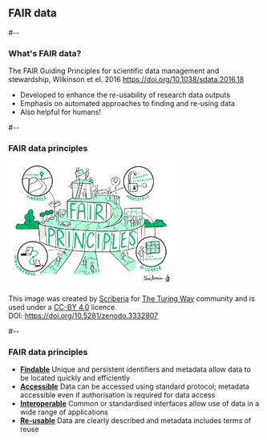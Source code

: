 <!-- .slide: id="fairdata" -->
## FAIR data

#--

### What's FAIR data?

<p class="splash fragment fade-in">
  <emph>The FAIR Guiding Principles for scientific data management and stewardship</emph>, Wilkinson et el. 2016
  <a href="https://doi.org/10.1038/sdata.2016.18">https://doi.org/10.1038/sdata.2016.18</a>
</p>

<ul>
<li class="fragment fade-in">
Developed to enhance the re-usability of research data outputs
</li>
<li class="fragment fade-in">
Emphasis on automated approaches to finding and re-using data
</li>
<li class="fragment fade-in">
Also helpful for humans!
</li>
</ul>

#--

### FAIR data principles

<div class="splash">
  <img src="img/fairprinciples.jpg" width="66%" />
  <p class="footnote">
    This image was created by <a href="http://www.scriberia.co.uk/">Scriberia</a> for <a href="https://the-turing-way.netlify.app/welcome.html">The Turing Way</a> community and is used under a <a href="https://creativecommons.org/licenses/by/4.0/legalcode">CC-BY 4.0</a> licence.<br/>
    DOI: <a href="https://doi.org/10.5281/zenodo.3332807">https://doi.org/10.5281/zenodo.3332807</a>
  </p>
  <!-- <ul class="callout"> -->
  <!--   <li class="fragment fade-in callout-tl" id="fair_findable"> -->
  <!--     <a href="#findability"><strong>Findable</strong></a> -->
  <!--     Unique and persistent identifiers and metadata allow data to be located quickly and efficiently -->
  <!--   </li> -->
  <!--   <li class="fragment fade-in callout-tr" id="fair_accessible"> -->
  <!--     <a href="#accessibility"><strong>Accessible</strong></a> -->
  <!--     Data can be accessed using standard protocol; metadata is accessible even if authorisation is required for data access -->
  <!--   </li> -->
  <!--   <li class="fragment fade-in callout-bl" id="fair_interoperable"> -->
  <!--     <a href="#interoperability"><strong>Interoperable</strong></a> -->
  <!--     Common or standardised interfaces allow use of data in a wide range of applications -->
  <!--   </li> -->
  <!--   <li class="fragment fade-in callout-br" id="fair_re-usable"> -->
  <!--     <a href="#reusability"><strong>Re-usable</strong></a> -->
  <!--     Data are clearly described and metadata includes terms of reuse -->
  <!--   </li> -->
  <!-- </ul> -->
</div>


#--

### FAIR data principles

<ul>
<li class="fragment fade-in" id="fair_findable">
<a href="#findability"><strong>Findable</strong></a>
Unique and persistent identifiers and metadata allow data to be located quickly and efficiently
</li>
<li class="fragment fade-in" id="fair_accessible">
<a href="#accessibility"><strong>Accessible</strong></a>
Data can be accessed using standard protocol; metadata accessible even if authorisation is required for data access
</li>
<li class="fragment fade-in" id="fair_interoperable">
<a href="#interoperability"><strong>Interoperable</strong></a>
Common or standardised interfaces allow use of data in a wide range of applications
</li>
<li class="fragment fade-in" id="fair_re-usable">
<a href="#reusability"><strong>Re-usable</strong></a>
Data are clearly described and metadata includes terms of reuse
</li>
</ul>
